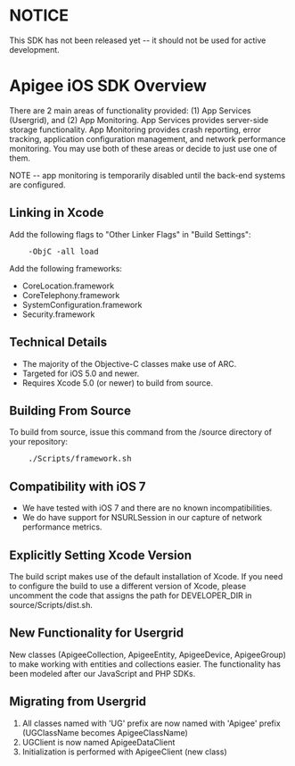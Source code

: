 NOTICE
======
This SDK has not been released yet -- it should not be used for active development.

Apigee iOS SDK Overview
=======================

There are 2 main areas of functionality provided: (1) App Services (Usergrid), and (2) App Monitoring.  App Services provides server-side storage functionality.  App Monitoring provides crash reporting, error tracking, application configuration management, and network performance monitoring.  You may use both of these areas or decide to just use one of them.


NOTE -- app monitoring is temporarily disabled until the back-end systems are configured.

Linking in Xcode
----------------
Add the following flags to "Other Linker Flags" in "Build Settings":
<pre>
	-ObjC -all_load
</pre>

Add the following frameworks:

* CoreLocation.framework
* CoreTelephony.framework
* SystemConfiguration.framework
* Security.framework

Technical Details
-----------------
- The majority of the Objective-C classes make use of ARC.
- Targeted for iOS 5.0 and newer.
- Requires Xcode 5.0 (or newer) to build from source.


Building From Source
--------------------
To build from source, issue this command from the /source directory of your repository:

<pre>
	./Scripts/framework.sh
</pre>


Compatibility with iOS 7
------------------------
- We have tested with iOS 7 and there are no known incompatibilities.
- We do have support for NSURLSession in our capture of network performance metrics.


Explicitly Setting Xcode Version
--------------------------------
The build script makes use of the default installation of Xcode.  If you need to configure the build to use a
different version of Xcode, please uncomment the code that assigns the path for DEVELOPER_DIR in source/Scripts/dist.sh.


New Functionality for Usergrid
------------------------------
New classes (ApigeeCollection, ApigeeEntity, ApigeeDevice, ApigeeGroup) to make working with entities and collections easier. The functionality has been modeled after our JavaScript and PHP SDKs.

Migrating from Usergrid
-----------------------
1. All classes named with 'UG' prefix are now named with 'Apigee' prefix (UGClassName becomes ApigeeClassName)
2. UGClient is now named ApigeeDataClient
3. Initialization is performed with ApigeeClient (new class)
